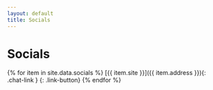 ```yaml
---
layout: default
title: Socials
---
```

# Socials

{% for item in site.data.socials %}
[{{ item.site }}]({{ item.address }}){: .chat-link }
{: .link-button}
{% endfor %}